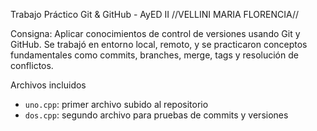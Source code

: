 Trabajo Práctico Git & GitHub - AyED II //VELLINI MARIA FLORENCIA//

Consigna: Aplicar conocimientos de control de versiones usando Git y GitHub. Se trabajó en entorno local, remoto, y se practicaron conceptos fundamentales como commits, branches, merge, tags y resolución de conflictos.

Archivos incluidos
- `uno.cpp`: primer archivo subido al repositorio
- `dos.cpp`: segundo archivo para pruebas de commits y versiones
